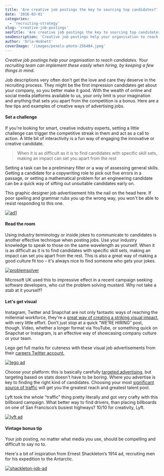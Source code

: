 ```yaml
---
title: 'Are creative job postings the key to sourcing top candidates?'
date: '2016-03-01'
categories:
  - 'recruiting-strategy'
slug: 'creative-job-postings'
seoTitle: 'Are creative job postings the key to sourcing top candidates?'
seoDescription: 'Creative job postings help your organisation to reach candidates. Your recruiting team can implement these by keeping a few things in mind:'
author: 'Orla-Hodnett'
coverImage: '/images/pexels-photo-256484.jpeg'
---
```


_Creative job postings help your organisation to reach candidates. Your recruiting team can implement these easily when hiring, by keeping a few things in mind._

Job descriptions very often don't get the love and care they deserve in the recruiting process. They might be the first impression candidates get about your company, so you better make it good. With the wealth of online and social media platforms available to us, your only limit is your imagination and anything that sets you apart from the competition is a bonus. Here are a few tips and examples of creative ways of advertising jobs.

#### Set a challenge

If you're looking for smart, creative industry experts, setting a little challenge can trigger the competitive streak in them and act as a call to action. A little bit of interactivity is a fun way of engaging the innovative or creative candidate.

> When it is as difficult as it is to find candidates with specific skill sets, making an impact can set you apart from the rest

Setting a task can be a preliminary filter or a way of assessing general skills. Getting a candidate for a copywriting role to pick out five errors in a passage, or setting a mathematical problem for an engineering candidate can be a quick way of sifting out unsuitable candidates early on.

This graphic designer job advertisement hits the nail on the head here. If poor spelling and grammar rubs you up the wrong way, you won't be able to resist responding to this one.

[![ad1](/images/ad1.jpg)](http://hirehive.io/wp-content/uploads/2016/03/Ad1.jpg)

#### Read the room

Using industry terminology or inside jokes to communicate to candidates is another effective technique when posting jobs. Use your industry knowledge to speak to those on the same wavelength as yourself. When it is as difficult as it is to find candidates with specific skill sets, making an impact can set you apart from the rest. This is also a great way of making a good culture fit too – it's always nice to find someone who gets your jokes.

[![problemsolver](/images/problemsolver.jpg)](http://hirehive.io/wp-content/uploads/2016/03/problemsolver.jpg)

Microsoft UK used this to impressive effect in a recent campaign seeking software developers, who cut the problem solving mustard. Why not take a stab at it yourself?

#### Let's get visual

Instagram, Twitter and Snapchat are not only fantastic ways of reaching the millennial workforce, they're a [great way of creating a striking visual impact](http://www.eremedia.com/ere/the-case-for-visual-job-descriptions/), with very little effort. Don’t just stop at a quick “WE’RE HIRING” post, though. Video, whether a longer format via YouTube, or something quick on Snapchat or Instagram, is an effective way of showcasing company culture or your team.

Lego get full marks for cuteness with these visual job advertisements from their [careers Twitter account.](https://twitter.com/LEGO_Careers?ref_src=twsrc%5Egoogle%7Ctwcamp%5Eserp%7Ctwgr%5Eauthor)

[![lego ad](/images/lego-ad.jpg)](http://hirehive.io/wp-content/uploads/2016/03/LEGO-AD.jpg)

Choose your platform: this is basically carefully [targeted advertising](http://www.eremedia.com/ere/creative-ways-to-distribute-your-job-postings/), but targeting based on stats doesn't have to be boring. Where you advertise is key to finding the right kind of candidates. Choosing your most [significant source of traffic](http://www.socialtalent.co/blog/how-recruiters-and-job-seekers-use-social-media-in-2015) will get you the greatest reach and greatest talent pool.

Lyft took the whole “traffic” thing pretty literally and got very crafty with this billboard campaign. What better way to find drivers, than placing billboards on one of San Francisco’s busiest highways? 10/10 for creativity, Lyft.

[![lyft ad](/images/lyft-ad.jpeg)](http://hirehive.io/wp-content/uploads/2016/03/Lyft-ad.jpeg)

#### Vintage bonus tip

Your job posting, no matter what media you use, should be compelling and difficult to say no to.

Here's a bit of inspiration from Ernest Shackleton’s 1914 ad, recruiting men for his expedition to the Antarctic.

[![shackleton-job-ad](/images/shackleton-job-ad.jpg)](http://hirehive.io/wp-content/uploads/2016/03/shackleton-job-ad.jpg)
